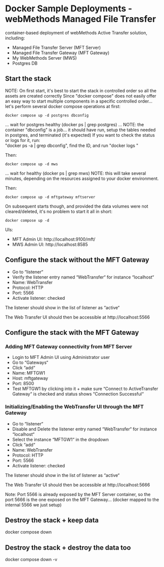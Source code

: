 # Docker Sample Deployments - webMethods Managed File Transfer

container-based deployment of webMethods Active Transfer solution, including:
 - Managed File Transfer Server (MFT Server)
 - Managed File Transfer Gateway (MFT Gateway)
 - My WebMethods Server (MWS)
 - Postgres DB

## Start the stack

NOTE: On first start, it's best to start the stack in controlled order so all the assets are created correctly
Since "docker compose" does not easily offer an easy way to start multiple components in a specific controlled order... let's perform several docker compose operations at first:

```
docker compose up -d postgres dbconfig
```

... wait for postgres healthy (docker ps | grep postgres) ...
NOTE: the container "dbconfig" is a job... it should have run, setup the tables needed in postgres, and terminated (it's expected)
If you want to check the status or logs for it, run:  
"docker ps -a | grep dbconfig", find the ID, and run "docker logs <dbconfig container id>"

Then:
```
docker compose up -d mws
```

... wait for healthy (docker ps | grep mws)
NOTE: this will take several minutes, depending on the resources assigned to your docker environment.

Then:
```
docker compose up -d mftgateway mftserver
```

On subsequent starts though, and provided the data volumes were not cleared/deleted, it's no problem to start it all in short:
```
docker compose up -d 
```

UIs:
- MFT Admin UI: http://localhost:9100/mft/
- MWS Admin UI: http://localhost:8585

## Configure the stack without the MFT Gateway

- Go to “listener“
- Verify the listener entry named “WebTransfer“ for instance “localhost“
- Name: WebTransfer
- Protocol: HTTP
- Port: 5566
- Activate listener: checked

The listener should show in the list of listener as “active“

The Web Transfer UI should then be accessible at http://localhost:5566

## Configure the stack with the MFT Gateway

### Adding MFT Gateway connectivity from MFT Server

- Login to MFT Admin UI  using Administrator user
- Go to “Gateways“ 
- Click “add“
- Name: MFTGW1
- Host: mftgateway
- Port: 8500
- Test MFTGW1 by clicking into it + make sure “Connect to ActiveTransfer Gateway“ is checked and status shows “Connection Successful“

### Initializing/Enabling the WebTransfer UI through the MFT Gateway

- Go to “listener“
- Disable and Delete the listener entry named “WebTransfer“ for instance “localhost“
- Select the instance “MFTGW1“ in the dropdown
- Click “add“
- Name: WebTransfer
- Protocol: HTTP
- Port: 5566
- Activate listener: checked

The listener should show in the list of listener as “active“

The Web Transfer UI should then be accessible at http://localhost:5666

Note: Port 5566 is already exposed by the MFT Server container, so the port 5666 is the one exposed on the MFT Gateway... (docker mapped to the internal 5566 we just setup)

## Destroy the stack + keep data

docker compose down

## Destroy the stack + destroy the data too

docker compose down -v

